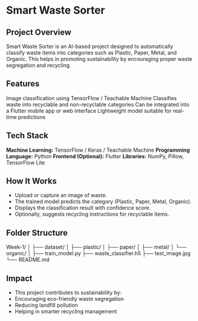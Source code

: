 # Smart Waste Sorter 

## Project Overview
Smart Waste Sorter is an AI-based project designed to automatically classify waste items into categories such as Plastic, Paper, Metal, and Organic.
This helps in promoting sustainability by encouraging proper waste segregation and recycling.

## Features
Image classification using TensorFlow / Teachable Machine
Classifies waste into recyclable and non-recyclable categories
Can be integrated into a Flutter mobile app or web interface
Lightweight model suitable for real-time predictions

## Tech Stack
**Machine Learning:** TensorFlow / Keras / Teachable Machine
**Programming Language:** Python
**Frontend (Optional):** Flutter
**Libraries:** NumPy, Pillow, TensorFlow Lite

## How It Works
- Upload or capture an image of waste.
- The trained model predicts the category (Plastic, Paper, Metal, Organic).
- Displays the classification result with confidence score.
- Optionally, suggests recycling instructions for recyclable items.

## Folder Structure
Week-1/
│
├── dataset/
│   ├── plastic/
│   ├── paper/
│   ├── metal/
│   └── organic/
│
├── train_model.py
├── waste_classifier.h5
├── test_image.jpg
└── README.md

## Impact
- This project contributes to sustainability by:
- Encouraging eco-friendly waste segregation
- Reducing landfill pollution
- Helping in smarter recycling management
